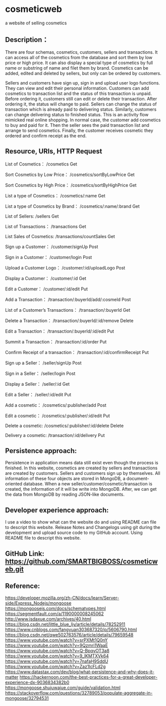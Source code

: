 # cosmeticweb
a website of selling cosmetics 

## Description：
There are four schemas, cosmetics, customers, sellers and transactions. It can access all of the cosmetics from the database and sort them by low price or high price. It can also display a special type of cosmetics by full name or substring of name and filet them by brand. Cosmetics can be added, edited and deleted by sellers, but only can be ordered by customers.

Sellers and customers have sign up, sign in and upload user logo functions. They can view and edit their personal information. Customers can add cosmetics to transaction list and the status of this transaction is unpaid. Before ordering it, customers still can edit or delete their transaction. After ordering it, the status will change to paid. Sellers can change the status of transaction which is already paid to delivering status. Similarly, customers can change delivering status to finished status. This is an activity flow mimicked real online shopping. In normal case, the customer add cosmetics to buy and paid for it. Then the seller sees the paid transaction list and arrange to send cosmetics. Finally, the customer receives cosmetic they ordered and confirm receipt as the end. 

## Resource,	URIs,	HTTP Request

List of Cosmetics：	/cosmetics	Get

Sort Cosmetics by Low Price：	/cosmetics/sortByLowPrice	Get

Sort Cosmetics by High Price：	/cosmetics/sortByHighPrice	Get

List a type of Cosmetics：	/cosmetics/:name	Get

List a type of Cosmetics by Brand：	/cosmetics/:name/:brand	Get

List of Sellers:	/sellers	Get

List of Transactions：	/transactions	Get

List Sales of Cosmetics:	/transactions/countSales	Get

Sign up a Customer：	/customer/signUp	Post

Sign in a Customer：	/customer/login	Post

Upload a Customer Logo：	/customer/:id/uploadLogo	Post

Display a Customer：	/customer/:id	Get

Edit a Customer：	/customer/:id/edit	Put

Add a Transaction：	/transaction/:buyerId/add/:cosmeId	Post

List of a Customer’s Transactions：	/transaction/:buyerId	Get

Delete a Transaction：	/transaction/:buyerId/:id/remove	Delete

Edit a Transaction：	/transaction/:buyerId/:id/edit	Put

Summit a Transaction：	/transaction/:id/order	Put

Confirm Receipt of a transaction：	/transaction/:id/confirmReceipt	Put

Sign up a Seller：	/seller/signUp	Post

Sign in a Seller：	/seller/login	Post

Display a Seller：	/seller/:id	Get

Edit a Seller：	/seller/:id/edit	Put

Add a cosmetic：	/cosmetics/:publisher/add	Post

Edit a cosmetic：	/cosmetics/:publisher/:id/edit	Put

Delete a cosmetic:	/cosmetics/:publisher/:id/delete	Delete

Delivery a cosmetic:	/transaction/:id/delivery	Put

## Persistence approach: 
Persistence in application means data still exist even though the process is finished. In this website, cosmetics are created by sellers and transactions are created by customers. Sellers and customers sign up by themselves. All information of these four objects are stored in MongoDB, a document-oriented database. When a new seller/customer/cosmetic/transaction is created, the information of it will be write into MongoDB. After, we can get the data from MongoDB by reading JSON-like documents.

## Developer experience approach:  
I use a video to show what can the website do and using README can file to descript this website. Release Notes and Changelogs using git during the development and upload source code to my GitHub account. Using README file to descript this website.

## GitHub Link: https://github.com/SMARTBIGBOSS/cosmeticweb.git

## Reference:
https://developer.mozilla.org/zh-CN/docs/learn/Server-side/Express_Nodejs/mongoose
https://mongoosejs.com/docs/schematypes.html
https://segmentfault.com/a/1190000008245062
http://www.jsdaxue.com/archives/40.html
https://blog.csdn.net/little_blue_ljy/article/details/78252911
https://www.cnblogs.com/fangyuan303687320/p/5606790.html
https://blog.csdn.net/qwe502763576/article/details/79659548
https://www.youtube.com/watch?v=srPXMt1Q0nY
https://www.youtube.com/watch?v=9Qzmri1WaaE
https://www.youtube.com/watch?v=Q-BpqyOT3a8
https://www.youtube.com/watch?v=9_lKMTXVk64
https://www.youtube.com/watch?v=7nafaH9SddU
https://www.youtube.com/watch?v=Zaz1IcFLd2g
https://www.datastax.com/dev/blog/what-persistence-and-why-does-it-matter
https://hackernoon.com/the-best-practices-for-a-great-developer-experience-dx-9036834382b0
https://mongoose.shujuwajue.com/guide/validation.html
https://stackoverflow.com/questions/32789053/populate-aggregate-in-mongoose/32794531
